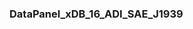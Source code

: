 ### DataPanel_xDB_16_ADI_SAE_J1939



































































